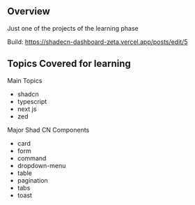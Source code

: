 ## Overview

Just one of the projects of the learning phase

Build: https://shadecn-dashboard-zeta.vercel.app/posts/edit/5

## Topics Covered for learning

Main Topics

- shadcn
- typescript
- next js
- zed

Major Shad CN Components

- card
- form
- command
- dropdown-menu
- table
- pagination
- tabs
- toast
